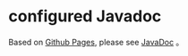 # configured Javadoc

Based on [Github Pages](https://pages.github.com/), please see [JavaDoc](https://carmjos.github.io/configured) 。